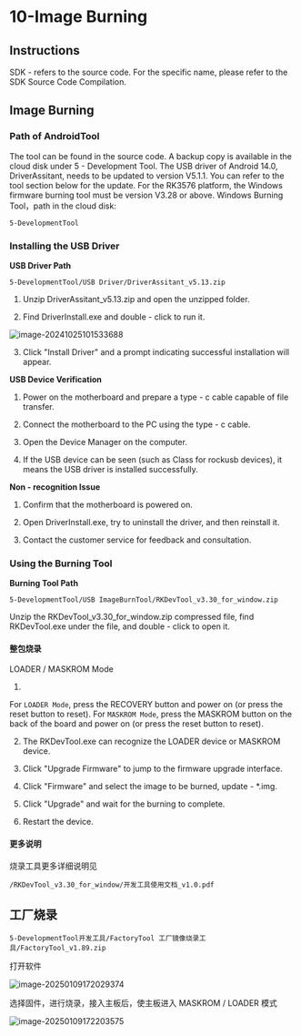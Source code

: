 # 10-Image Burning



## Instructions

SDK - refers to the source code. For the specific name, please refer to the SDK Source Code Compilation.



## Image Burning

### Path of AndroidTool

The tool can be found in the source code. A backup copy is available in the cloud disk under 5 - Development Tool.
The USB driver of Android 14.0, DriverAssitant, needs to be updated to version V5.1.1. You can refer to the tool section below for the update.
For the RK3576 platform, the Windows firmware burning tool must be version V3.28 or above.
Windows Burning Tool，path in the cloud disk:

```
5-DevelopmentTool
```



### Installing the USB Driver

**USB Driver Path**

```
5-DevelopmentTool/USB Driver/DriverAssitant_v5.13.zip
```

1. Unzip DriverAssitant_v5.13.zip and open the unzipped folder.

2. Find DriverInstall.exe and double - click to run it.

![image-20241025101533688](http://tanzhtanzh.oss-cn-shenzhen.aliyuncs.com/img/image-20241025101533688.png)

3. Click "Install Driver" and a prompt indicating successful installation will appear.

**USB Device Verification**

1. Power on the motherboard and prepare a type - c cable capable of file transfer.
2. Connect the motherboard to the PC using the type - c cable.

3. Open the Device Manager on the computer.

4. If the USB device can be seen (such as Class for rockusb devices), it means the USB driver is installed successfully.



**Non - recognition Issue**

1. Confirm that the motherboard is powered on.

2. Open DriverInstall.exe, try to uninstall the driver, and then reinstall it.
3. Contact the customer service for feedback and consultation.



### Using the Burning Tool

**Burning Tool Path**

```
5-DevelopmentTool/USB ImageBurnTool/RKDevTool_v3.30_for_window.zip
```

Unzip the RKDevTool_v3.30_for_window.zip compressed file, find RKDevTool.exe under the file, and double - click to open it.



#### **整包烧录**

LOADER / MASKROM Mode

1. 
For `LOADER Mode`, press the RECOVERY button and power on (or press the reset button to reset). For `MASKROM Mode`, press the MASKROM button on the back of the board and power on (or press the reset button to reset).

2. The RKDevTool.exe can recognize the LOADER device or MASKROM device.

3. Click "Upgrade Firmware" to jump to the firmware upgrade interface.

4. Click "Firmware" and select the image to be burned, update - *.img.

5. Click "Upgrade" and wait for the burning to complete.

6. Restart the device.




#### **更多说明**

烧录工具更多详细说明见

```
/RKDevTool_v3.30_for_window/开发工具使用文档_v1.0.pdf
```



## 工厂烧录

```
5-DevelopmentTool开发工具/FactoryTool 工厂镜像烧录工具/FactoryTool_v1.89.zip
```
打开软件

![image-20250109172029374](http://tanzhtanzh.oss-cn-shenzhen.aliyuncs.com/img/image-20250109172029374.png)

选择固件，进行烧录，接入主板后，使主板进入 MASKROM / LOADER 模式

![image-20250109172203575](http://tanzhtanzh.oss-cn-shenzhen.aliyuncs.com/img/image-20250109172203575.png)
